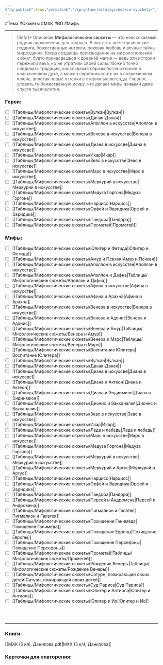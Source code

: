 ```yaml
---
{"dg-publish":true,"permalink":"/spryatano/mifologicheskie-syuzhety/","dgPassFrontmatter":true}
---
```


#Тема #Сюжеты #МХК #ВП #Мифы

---

> [!info]+ Описание
> **Мифологические сюжеты** — это неиссякаемый родник вдохновения для творцов. В них есть всё: героические подвиги, божественные интриги, роковая любовь и вечные тайны мироздания. Когда создаёшь произведение на мифологический сюжет, будто прикасаешься к древней магии — ведь эти истории пережили века, но не утратили своей силы. Можно точно следовать традиции, воссоздавая образы богов и героев в классическом духе, а можно переосмыслить их в современном ключе, вплетая новые оттенки в старинные легенды. Главное — уловить ту божественную искру, что делает мифы живыми даже спустя тысячелетия.
### Герои:
- [ ] [[Таблицы/Мифологические сюжеты/Вулкан\|Вулкан]]
- [ ] [[Таблицы/Мифологические сюжеты/Даная\|Даная]]
- [ ] [[Таблицы/Мифологические сюжеты/Аполлон в искусстве\|Аполлон в искусстве]]
- [ ] [[Таблицы/Мифологические сюжеты/Венера в искусстве\|Венера в искусстве]]
- [ ] [[Таблицы/Мифологические сюжеты/Диана в искуссве\|Диана в искуссве]]
- [ ] [[Таблицы/Мифологические сюжеты/Икар\|Икар]]
- [ ] [[Таблицы/Мифологические сюжеты/Зевс в искусстве\|Зевс в искусстве]]
- [ ] [[Таблицы/Мифологические сюжеты/Марс в искусстве\|Марс в искусстве]]
- [ ] [[Таблицы/Мифологические сюжеты/Меркурий в искусстве\|Меркурий в искусстве]]
- [ ] [[Таблицы/Мифологические сюжеты/Медуза Горгона\|Медуза Горгона]]
- [ ] [[Таблицы/Мифологические сюжеты/Нарцисс\|Нарцисс]]
- [ ] [[Таблицы/Мифологические сюжеты/Орфей и Эвридика\|Орфей и Эвридика]]
- [ ] [[Таблицы/Мифологические сюжеты/Пандора\|Пандора]]
- [ ] [[Таблицы/Мифологические сюжеты/Прометей\|Прометей]]
### Мифы:
- [ ] [[Таблицы/Мифологические сюжеты/Юпитер и Фетида\|Юпитер и Фетида]]
- [ ] [[Таблицы/Мифологические сюжеты/Амур и Психея\|Амур и Психея]]
- [ ] [[Таблицы/Мифологические сюжеты/Аполлон в искусстве\|Аполлон в искусстве]]
- [ ] [[Таблицы/Мифологические сюжеты/Аполлон и Дафна\|Таблицы/Мифологические сюжеты/Аполлон и Дафна]]
- [ ] [[Таблицы/Мифологические сюжеты/Афина в искусстве\|Афина в искусстве]]
- [ ] [[Таблицы/Мифологические сюжеты/Афина и Арахна\|Афина и Арахна]]
- [ ] [[Таблицы/Мифологические сюжеты/Венера в искусстве\|Венера в искусстве]]
- [ ] [[Таблицы/Мифологические сюжеты/Венера и Адонис\|Венера и Адонис]]
- [ ] [[Таблицы/Мифологические сюжеты/Венера и Амур\|Таблицы/Мифологические сюжеты/Венера и Амур]]
- [ ] [[Таблицы/Мифологические сюжеты/Венера и Марс\|Таблицы/Мифологические сюжеты/Венера и Марс]]
- [ ] [[Таблицы/Мифологические сюжеты/Воспитание Юпитера\|Воспитание Юпитера]]
- [ ] [[Таблицы/Мифологические сюжеты/Вулкан\|Вулкан]]
- [ ] [[Таблицы/Мифологические сюжеты/Даная\|Даная]]
- [ ] [[Таблицы/Мифологические сюжеты/Диана в искуссве\|Диана в искуссве]]
- [ ] [[Таблицы/Мифологические сюжеты/Диана и Актеон\|Диана и Актеон]]
- [ ] [[Таблицы/Мифологические сюжеты/Диана и Эндиимион\|Диана и Эндиимион]]
- [ ] [[Таблицы/Мифологические сюжеты/Дионис и Вакханалия\|Дионис и Вакханалия]]
- [ ] [[Таблицы/Мифологические сюжеты/Зевс в искусстве\|Зевс в искусстве]]
- [ ] [[Таблицы/Мифологические сюжеты/Икар\|Икар]]
- [ ] [[Таблицы/Мифологические сюжеты/Леда и лебедь\|Леда и лебедь]]
- [ ] [[Таблицы/Мифологические сюжеты/Марс в искусстве\|Марс в искусстве]]
- [ ] [[Таблицы/Мифологические сюжеты/Медуза Горгона\|Медуза Горгона]]
- [ ] [[Таблицы/Мифологические сюжеты/Меркурий в искусстве\|Меркурий в искусстве]]
- [ ] [[Таблицы/Мифологические сюжеты/Меркурий и Аргус\|Меркурий и Аргус]]
- [ ] [[Таблицы/Мифологические сюжеты/Нарцисс\|Нарцисс]]
- [ ] [[Таблицы/Мифологические сюжеты/Орфей и Эвридика\|Орфей и Эвридика]]
- [ ] [[Таблицы/Мифологические сюжеты/Пандора\|Пандора]]
- [ ] [[Таблицы/Мифологические сюжеты/Персей и Андромена\|Персей и Андромена]]
- [ ] [[Таблицы/Мифологические сюжеты/Пигмалион и Галатея\|Пигмалион и Галатея]]
- [ ] [[Таблицы/Мифологические сюжеты/Похищение Ганимеда\|Похищение Ганимеда]]
- [ ] [[Таблицы/Мифологические сюжеты/Похищение Европы\|Похищение Европы]]
- [ ] [[Таблицы/Мифологические сюжеты/Похищение Персефоны\|Похищение Персефоны]]
- [ ] [[Таблицы/Мифологические сюжеты/Прометей\|Таблицы/Мифологические сюжеты/Прометей]]
- [ ] [[Таблицы/Мифологические сюжеты/Рождение Венеры\|Таблицы/Мифологические сюжеты/Рождение Венеры]]
- [ ] [[Таблицы/Мифологические сюжеты/Сатурн, пожирающий своих детей\|Сатурн, пожирающий своих детей]]
- [ ] [[Таблицы/Мифологические сюжеты/Суд Париса\|Суд Париса]]
- [ ] [[Таблицы/Мифологические сюжеты/Юпитер и Антиопа\|Юпитер и Антиопа]]
- [ ] [[Таблицы/Мифологические сюжеты/Юпитер и Ио\|Юпитер и Ио]]
### ㅤ
---

### Книги:
[[МХК (5 кл), Данилова.pdf|МХК (5 кл), Данилова]]

### Карточки для повторения:
